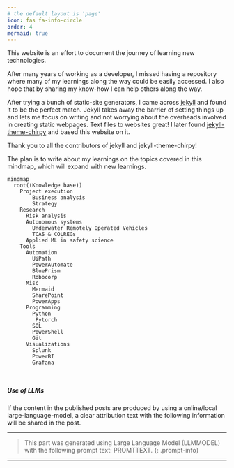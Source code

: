 ```yaml
---
# the default layout is 'page'
icon: fas fa-info-circle
order: 4
mermaid: true
---
```

This website is an effort to document the journey of learning new technologies. 

After many years of working as a developer, I missed having a repository where many of my learnings along the way could be easily accessed. I also hope that by sharing my know-how I can help others along the way. 

After trying a bunch of static-site generators, I came across [jekyll](https://jekyllrb.com/) and found it to be the perfect match. Jekyll takes away the barrier of setting things up and lets me focus on writing and not worrying about the overheads involved in creating static webpages. Text files to websites great! I later found [jekyll-theme-chirpy](https://github.com/cotes2020/jekyll-theme-chirpy#quick-start) and based this website on it. 

Thank you to all the contributors of jekyll and jekyll-theme-chirpy!

The plan is to write about my learnings on the topics covered in this mindmap, which will expand with new learnings.

```mermaid
mindmap
  root((Knowledge base))
    Project execution
        Business analysis
        Strategy
    Research
      Risk analysis
      Autonomous systems
        Underwater Remotely Operated Vehicles
        TCAS & COLREGs
      Applied ML in safety science
    Tools
      Automation
        UiPath
        PowerAutomate
        BluePrism
        Robocorp
      Misc
        Mermaid
        SharePoint
        PowerApps
      Programming
        Python
         Pytorch
        SQL
        PowerShell
        Git
      Visualizations
        Splunk
        PowerBI
        Grafana
      
      
```

##### Use of LLMs
If the content in the published posts are produced by using a online/local large-language-model, a clear attribution text with the following information will be shared in the post.

------------------------

> This part was generated using Large Language Model (LLMMODEL) with the following prompt text: PROMTTEXT. 
{: .prompt-info}


------------------------
